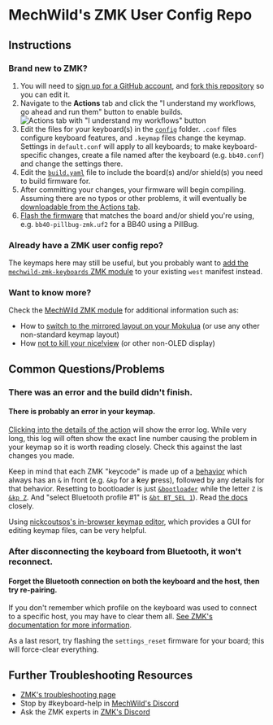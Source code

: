 # MechWild's ZMK User Config Repo

## Instructions

### Brand new to ZMK?

1. You will need to [sign up for a GitHub account](https://github.com/signup), and [fork this repository](https://docs.github.com/en/get-started/quickstart/fork-a-repo#forking-a-repository) so you can edit it.
2. Navigate to the **Actions** tab and click the "I understand my workflows, go ahead and run them" button to enable builds.
   ![Actions tab with "I understand my workflows" button](https://i.imgur.com/B7cTAE6.png)
3. Edit the files for your keyboard(s) in the [`config`](config/) folder. `.conf` files configure keyboard features, and `.keymap` files change the keymap. Settings in `default.conf` will apply to all keyboards; to make keyboard-specific changes, create a file named after the keyboard (e.g. `bb40.conf`) and change the settings there.
4. Edit the [`build.yaml`](build.yaml) file to include the board(s) and/or shield(s) you need to build firmware for.
5. After committing your changes, your firmware will begin compiling. Assuming there are no typos or other problems, it will eventually be [downloadable from the Actions tab](https://zmk.dev/docs/user-setup#installing-the-firmware).
6. [Flash the firmware](https://zmk.dev/docs/user-setup#flashing-uf2-files) that matches the board and/or shield you're using, e.g. `bb40-pillbug-zmk.uf2` for a BB40 using a PillBug.

### Already have a ZMK user config repo?

The keymaps here may still be useful, but you probably want to [add the `mechwild-zmk-keyboards` ZMK module](https://github.com/lesshonor/mechwild-zmk-keyboards#instructions) to your existing `west` manifest instead.

### Want to know more?

Check the [MechWild ZMK module](https://github.com/lesshonor/mechwild-zmk-keyboards) for additional information such as:
- How to [switch to the mirrored layout on your Mokulua](https://github.com/lesshonor/mechwild-zmk-keyboards#alternate-keymap-transforms) (or use any other non-standard keymap layout)
- How [not to kill your nice!view](https://github.com/lesshonor/mechwild-zmk-keyboards#niceview-and-other-low-voltage-displays) (or other non-OLED display)

## Common Questions/Problems

### There was an error and the build didn't finish.

#### There is probably an error in your keymap.

[Clicking into the details of the action](https://docs.github.com/en/actions/quickstart#viewing-your-workflow-results) will show the error log. While very long, this log will often show the exact line number causing the problem in your keymap so it is worth reading closely. Check this against the last changes you made.

Keep in mind that each ZMK "keycode" is made up of a [behavior](https://zmk.dev/docs/features/keymaps#behaviors) which always has an `&` in front (e.g. `&kp` for a **k**ey **p**ress), followed by any details for that behavior.
Resetting to bootloader is just [`&bootloader`](https://zmk.dev/docs/behaviors/reset) while the letter `Z` is [`&kp Z`](https://zmk.dev/docs/behaviors/key-press). And "select Bluetooth profile #1" is [`&bt BT_SEL 1`](https://zmk.dev/docs/behaviors/bluetooth)). Read [the docs](https://zmk.dev/docs/) closely.

Using [nickcoutsos's in-browser keymap editor](https://nickcoutsos.github.io/keymap-editor), which provides a GUI for editing keymap files, can be very helpful.

### After disconnecting the keyboard from Bluetooth, it won't reconnect.

#### Forget the Bluetooth connection on both the keyboard and the host, then try re-pairing.

If you don't remember which profile on the keyboard was used to connect to a specific host, you may have to clear them all. [See ZMK's documentation for more information](https://zmk.dev/docs/behaviors/bluetooth#bluetooth-pairing-and-profiles).

As a last resort, try flashing the `settings_reset` firmware for your board; this will force-clear everything.

## Further Troubleshooting Resources

- [ZMK's troubleshooting page](https://zmk.dev/docs/troubleshooting)
- Stop by #keyboard-help in [MechWild's Discord](https://discord.gg/nfxHnsm)
- Ask the ZMK experts in [ZMK's Discord](https://zmk.dev/community/discord/invite)

